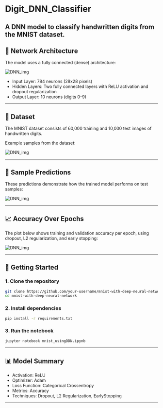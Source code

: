 # Digit_DNN_Classifier

A DNN model to classify handwritten digits from the MNIST dataset.
---

## 🧠 Network Architecture

The model uses a fully connected (dense) architecture:

![DNN_img](ChatGPT%20Image%20Apr%2023%2C%202025%2C%2011_48_05%20PM.png)

- Input Layer: 784 neurons (28x28 pixels)
- Hidden Layers: Two fully connected layers with ReLU activation and dropout regularization
- Output Layer: 10 neurons (digits 0–9)

---

## 🧾 Dataset

The MNIST dataset consists of 60,000 training and 10,000 test images of handwritten digits.

Example samples from the dataset:

![DNN_img](mnist_dataset.png)

---

## 🔎 Sample Predictions

These predictions demonstrate how the trained model performs on test samples:

![DNN_img](Screenshot%202025-04-23%20231425.png)

---

## 📈 Accuracy Over Epochs

The plot below shows training and validation accuracy per epoch, using dropout, L2 regularization, and early stopping:

![DNN_img](DNN_acc%20vs%20val_acc.png)

---

## 🚀 Getting Started

### 1. Clone the repository

```bash
git clone https://github.com/your-username/mnist-with-deep-neural-network.git
cd mnist-with-deep-neural-network
```

### 2. Install dependencies

```bash
pip install -r requirements.txt
```

### 3. Run the notebook

```bash
jupyter notebook mnist_usingDDN.ipynb
```

---

## 📊 Model Summary

- Activation: ReLU
- Optimizer: Adam
- Loss Function: Categorical Crossentropy
- Metrics: Accuracy
- Techniques: Dropout, L2 Regularization, EarlyStopping

---
